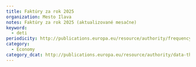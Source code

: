 ```yaml
---
title: Faktúry za rok 2025
organization: Mesto Ilava
notes: Faktúry za rok 2025 (aktualizované mesačne)
keyword:
  - deti
periodicity: http://publications.europa.eu/resource/authority/frequency/ANNUAL
category:
  - Economy
category_dcat: http://publications.europa.eu/resource/authority/data-theme/AGRI
---
```

